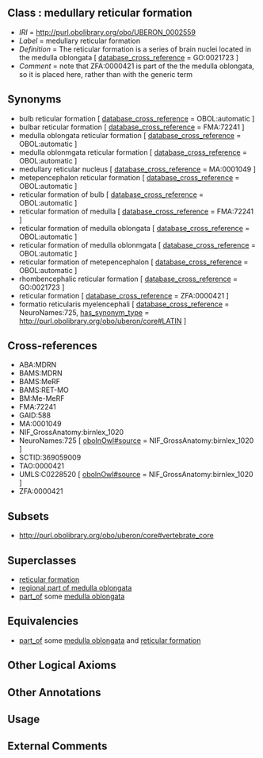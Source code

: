 
## Class : medullary reticular formation

 * *IRI* = http://purl.obolibrary.org/obo/UBERON_0002559
 * *Label* = medullary reticular formation
 * *Definition* = The reticular formation is a series of brain nuclei located in the medulla oblongata [ [database_cross_reference](../../ef/oboInOwl#hasDbXref.md) = GO:0021723 ]
 * *Comment* = note that ZFA:0000421 is part of the the medulla oblongata, so it is placed here, rather than with the generic term

## Synonyms

 * bulb reticular formation [ [database_cross_reference](../../ef/oboInOwl#hasDbXref.md) = OBOL:automatic ]
 * bulbar reticular formation [ [database_cross_reference](../../ef/oboInOwl#hasDbXref.md) = FMA:72241 ]
 * medulla oblongata reticular formation [ [database_cross_reference](../../ef/oboInOwl#hasDbXref.md) = OBOL:automatic ]
 * medulla oblonmgata reticular formation [ [database_cross_reference](../../ef/oboInOwl#hasDbXref.md) = OBOL:automatic ]
 * medullary reticular nucleus [ [database_cross_reference](../../ef/oboInOwl#hasDbXref.md) = MA:0001049 ]
 * metepencephalon reticular formation [ [database_cross_reference](../../ef/oboInOwl#hasDbXref.md) = OBOL:automatic ]
 * reticular formation of bulb [ [database_cross_reference](../../ef/oboInOwl#hasDbXref.md) = OBOL:automatic ]
 * reticular formation of medulla [ [database_cross_reference](../../ef/oboInOwl#hasDbXref.md) = FMA:72241 ]
 * reticular formation of medulla oblongata [ [database_cross_reference](../../ef/oboInOwl#hasDbXref.md) = OBOL:automatic ]
 * reticular formation of medulla oblonmgata [ [database_cross_reference](../../ef/oboInOwl#hasDbXref.md) = OBOL:automatic ]
 * reticular formation of metepencephalon [ [database_cross_reference](../../ef/oboInOwl#hasDbXref.md) = OBOL:automatic ]
 * rhombencephalic reticular formation [ [database_cross_reference](../../ef/oboInOwl#hasDbXref.md) = GO:0021723 ]
 * reticular formation [ [database_cross_reference](../../ef/oboInOwl#hasDbXref.md) = ZFA:0000421 ]
 * formatio reticularis myelencephali [ [database_cross_reference](../../ef/oboInOwl#hasDbXref.md) = NeuroNames:725, [has_synonym_type](../../pe/oboInOwl#hasSynonymType.md) = http://purl.obolibrary.org/obo/uberon/core#LATIN ]

## Cross-references

 * ABA:MDRN
 * BAMS:MDRN
 * BAMS:MeRF
 * BAMS:RET-MO
 * BM:Me-MeRF
 * FMA:72241
 * GAID:588
 * MA:0001049
 * NIF_GrossAnatomy:birnlex_1020
 * NeuroNames:725 [ [oboInOwl#source](../../ce/oboInOwl#source.md) = NIF_GrossAnatomy:birnlex_1020 ]
 * SCTID:369059009
 * TAO:0000421
 * UMLS:C0228520 [ [oboInOwl#source](../../ce/oboInOwl#source.md) = NIF_GrossAnatomy:birnlex_1020 ]
 * ZFA:0000421

## Subsets

 * http://purl.obolibrary.org/obo/uberon/core#vertebrate_core

## Superclasses

 * [reticular formation](../../UBERON/75/UBERON_0002275.md)
 * [regional part of medulla oblongata](../../UBERON/78/UBERON_0002678.md)
 * [part_of](../../BFO/50/BFO_0000050.md) some [medulla oblongata](../../UBERON/96/UBERON_0001896.md)

## Equivalencies

 * [part_of](../../BFO/50/BFO_0000050.md) some [medulla oblongata](../../UBERON/96/UBERON_0001896.md) and [reticular formation](../../UBERON/75/UBERON_0002275.md)

## Other Logical Axioms


## Other Annotations


## Usage


## External Comments

